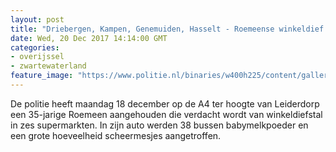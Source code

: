 ```yaml
---
layout: post
title: "Driebergen, Kampen, Genemuiden, Hasselt - Roemeense winkeldief aangehouden"
date: Wed, 20 Dec 2017 14:14:00 GMT
categories: 
- overijssel 
- zwartewaterland 
feature_image: "https://www.politie.nl/binaries/w400h225/content/gallery/politie/stock-afbeeldingen/11-landelijke-eenheid/img-20171218-wa0006.jpg"
---
```


De politie heeft maandag 18 december op de A4 ter hoogte van Leiderdorp een 35-jarige Roemeen aangehouden die verdacht wordt van winkeldiefstal in zes supermarkten. In zijn auto werden 38 bussen babymelkpoeder en een grote hoeveelheid scheermesjes aangetroffen.
